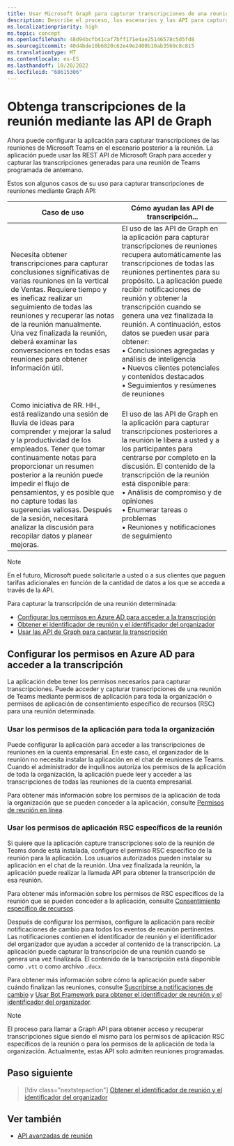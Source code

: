 ```yaml
---
title: Usar Microsoft Graph para capturar transcripciones de una reunión de Teams
description: Describe el proceso, los escenarios y las API para capturar transcripciones en el escenario posterior a la reunión.
ms.localizationpriority: high
ms.topic: concept
ms.openlocfilehash: 48d94bcfb41caf7bff171e4ae25146578c5d5fd8
ms.sourcegitcommit: 40d4bde10b6820c62e49e2400b10ab3569c8c815
ms.translationtype: MT
ms.contentlocale: es-ES
ms.lasthandoff: 10/20/2022
ms.locfileid: "68615306"
---
```

# <a name="get-meeting-transcripts-using-graph-apis"></a>Obtenga transcripciones de la reunión mediante las API de Graph

Ahora puede configurar la aplicación para capturar transcripciones de las reuniones de Microsoft Teams en el escenario posterior a la reunión. La aplicación puede usar las REST API de Microsoft Graph para acceder y capturar las transcripciones generadas para una reunión de Teams programada de antemano.

Estos son algunos casos de su uso para capturar transcripciones de reuniones mediante Graph API:

| Caso de uso | Cómo ayudan las API de transcripción... |
| --- | --- |
| Necesita obtener transcripciones para capturar conclusiones significativas de varias reuniones en la vertical de Ventas. Requiere tiempo y es ineficaz realizar un seguimiento de todas las reuniones y recuperar las notas de la reunión manualmente. Una vez finalizada la reunión, deberá examinar las conversaciones en todas esas reuniones para obtener información útil. | El uso de las API de Graph en la aplicación para capturar transcripciones de reuniones recupera automáticamente las transcripciones de todas las reuniones pertinentes para su propósito. La aplicación puede recibir notificaciones de reunión y obtener la transcripción cuando se genera una vez finalizada la reunión. A continuación, estos datos se pueden usar para obtener: <br> • Conclusiones agregadas y análisis de inteligencia <br> • Nuevos clientes potenciales y contenidos destacados <br> • Seguimientos y resúmenes de reuniones |
| Como iniciativa de RR. HH., está realizando una sesión de lluvia de ideas para comprender y mejorar la salud y la productividad de los empleados. Tener que tomar continuamente notas para proporcionar un resumen posterior a la reunión puede impedir el flujo de pensamientos, y es posible que no capture todas las sugerencias valiosas. Después de la sesión, necesitará analizar la discusión para recopilar datos y planear mejoras. | El uso de las API de Graph en la aplicación para capturar transcripciones posteriores a la reunión le libera a usted y a los participantes para centrarse por completo en la discusión. El contenido de la transcripción de la reunión está disponible para: <br> • Análisis de compromiso y de opiniones <br> • Enumerar tareas o problemas <br> • Reuniones y notificaciones de seguimiento |

> [!NOTE]
> En el futuro, Microsoft puede solicitarle a usted o a sus clientes que paguen tarifas adicionales en función de la cantidad de datos a los que se acceda a través de la API.

Para capturar la transcripción de una reunión determinada:

- [Configurar los permisos en Azure AD para acceder a la transcripción](#configure-permissions-on-azure-ad-to-access-transcript)
- [Obtener el identificador de reunión y el identificador del organizador](fetch-id.md)
- [Usar las API de Graph para capturar la transcripción](/graph/api/resources/calltranscript)

## <a name="configure-permissions-on-azure-ad-to-access-transcript"></a>Configurar los permisos en Azure AD para acceder a la transcripción

La aplicación debe tener los permisos necesarios para capturar transcripciones. Puede acceder y capturar transcripciones de una reunión de Teams mediante permisos de aplicación para toda la organización o permisos de aplicación de consentimiento específico de recursos (RSC) para una reunión determinada.

### <a name="use-organization-wide-application-permissions"></a>Usar los permisos de la aplicación para toda la organización

Puede configurar la aplicación para acceder a las transcripciones de reuniones en la cuenta empresarial. En este caso, el organizador de la reunión no necesita instalar la aplicación en el chat de reuniones de Teams. Cuando el administrador de inquilinos autoriza los permisos de la aplicación de toda la organización, la aplicación puede leer y acceder a las transcripciones de todas las reuniones de la cuenta empresarial.

Para obtener más información sobre los permisos de la aplicación de toda la organización que se pueden conceder a la aplicación, consulte [Permisos de reunión en línea](/graph/permissions-reference#online-meetings-permissions).

### <a name="use-meeting-specific-rsc-application-permissions"></a>Usar los permisos de aplicación RSC específicos de la reunión

Si quiere que la aplicación capture transcripciones solo de la reunión de Teams donde está instalada, configure el permiso RSC específico de la reunión para la aplicación. Los usuarios autorizados pueden instalar su aplicación en el chat de la reunión. Una vez finalizada la reunión, la aplicación puede realizar la llamada API para obtener la transcripción de esa reunión.

Para obtener más información sobre los permisos de RSC específicos de la reunión que se pueden conceder a la aplicación, consulte [Consentimiento específico de recursos](../rsc/resource-specific-consent.md#resource-specific-permissions-for-a-chat).

Después de configurar los permisos, configure la aplicación para recibir notificaciones de cambio para todos los eventos de reunión pertinentes. Las notificaciones contienen el identificador de reunión y el identificador del organizador que ayudan a acceder al contenido de la transcripción. La aplicación puede capturar la transcripción de una reunión cuando se genera una vez finalizada. El contenido de la transcripción está disponible como `.vtt` o como archivo `.docx`.

Para obtener más información sobre cómo la aplicación puede saber cuándo finalizan las reuniones, consulte [Suscribirse a notificaciones de cambio](fetch-id.md#subscribe-to-change-notifications) y [Usar Bot Framework para obtener el identificador de reunión y el identificador del organizador](fetch-id.md#use-bot-framework-to-get-meeting-id-and-organizer-id).

> [!NOTE]
> El proceso para llamar a Graph API para obtener acceso y recuperar transcripciones sigue siendo el mismo para los permisos de aplicación RSC específicos de la reunión o para los permisos de la aplicación de toda la organización. Actualmente, estas API solo admiten reuniones programadas.

## <a name="next-step"></a>Paso siguiente

> [!div class="nextstepaction"]
> [Obtener el identificador de reunión y el identificador del organizador](fetch-id.md)

## <a name="see-also"></a>Ver también

- [API avanzadas de reunión](../../apps-in-teams-meetings/meeting-apps-apis.md)
